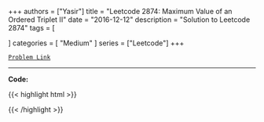 
+++
authors = ["Yasir"]
title = "Leetcode 2874: Maximum Value of an Ordered Triplet II"
date = "2016-12-12"
description = "Solution to Leetcode 2874"
tags = [
    
]
categories = [
    "Medium"
]
series = ["Leetcode"]
+++



[`Problem Link`](https://leetcode.com/problems/maximum-value-of-an-ordered-triplet-ii/description/)

---

**Code:**

{{< highlight html >}}

{{< /highlight >}}

